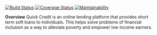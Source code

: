 [![Build Status](https://travis-ci.org/daviddamilola/QuickCreditUI.svg?branch=develop)](https://travis-ci.org/daviddamilola/QuickCreditUI.svg?branch=develop) [![Coverage Status](https://coveralls.io/repos/github/daviddamilola/QuickCreditUI/badge.svg)](https://coveralls.io/github/daviddamilola/QuickCreditUI) [![Maintainability](https://api.codeclimate.com/v1/badges/33082846f55d8becda24/maintainability)](https://codeclimate.com/github/daviddamilola/QuickCreditUI/maintainability)

__Overview__
Quick Credit is an online lending platform that provides short term soft loans to individuals. This
helps solve problems of financial inclusion as a way to alleviate poverty and empower low
income earners.


